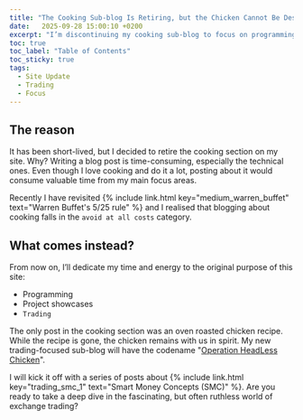```yaml
---
title: "The Cooking Sub-blog Is Retiring, but the Chicken Cannot Be Destroyed, Only Transformed!"
date:   2025-09-28 15:00:10 +0200
excerpt: "I’m discontinuing my cooking sub-blog to focus on programming and trading. Operation HeadLess Chicken begins!"
toc: true
toc_label: "Table of Contents"
toc_sticky: true
tags: 
  - Site Update
  - Trading
  - Focus
---
```


## The reason

It has been short-lived, but I decided to retire the cooking section on my site. Why? Writing a blog post is time-consuming, especially the technical ones. Even though I love cooking and do it a lot, posting about it would consume valuable time from my main focus areas. 

Recently I have revisited {% include link.html key="medium_warren_buffet" text="Warren Buffet's 5/25 rule" %} and I realised that blogging about cooking falls in the `avoid at all costs` category.

## What comes instead?

From now on, I’ll dedicate my time and energy to the original purpose of this site:
  - Programming
  - Project showcases
  - `Trading`

The only post in the cooking section was an oven roasted chicken recipe. While the recipe is gone, the chicken remains with us in spirit. My new trading-focused sub-blog will have the codename "<a href="/trading/"><span class="text-highlight">O</span>peration <span class="text-highlight">H</span>ead<span class="text-highlight">L</span>ess <span class="text-highlight">C</span>hicken</a>". 

I will kick it off with a series of posts about {% include link.html key="trading_smc_1" text="Smart Money Concepts (SMC)" %}. Are you ready to take a deep dive in the fascinating, but often ruthless world of exchange trading?
